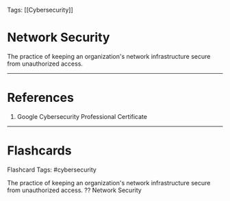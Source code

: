 Tags: [[Cybersecurity]]
# Network Security

The practice of keeping an organization's network infrastructure secure from unauthorized access.

---
# References

1. Google Cybersecurity Professional Certificate

---
# Flashcards

Flashcard Tags: #cybersecurity 

The practice of keeping an organization's network infrastructure secure from unauthorized access.
??
Network Security
<!--SR:!2024-05-23,19,270!2024-05-25,14,250-->